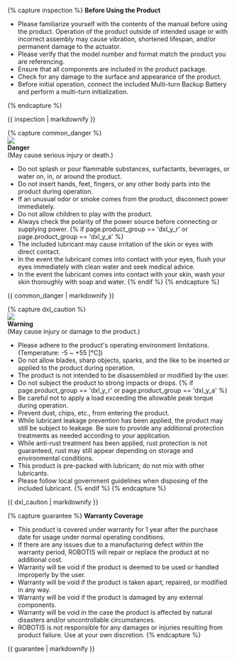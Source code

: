 {% capture inspection %}
**Before Using the Product**
- Please familiarize yourself with the contents of the manual before using the product. Operation of the product outside of intended usage or with incorrect assembly may cause vibration, shortened lifespan, and/or permanent damage to the actuator.
- Please verify that the model number and format match the product you are referencing.
- Ensure that all components are included in the product package.
- Check for any damage to the surface and appearance of the product.
- Before initial operation, connect the included Multi-turn Backup Battery and perform a multi-turn initialization.

{% endcapture %}
<div class="notice--info">{{ inspection | markdownify }}</div>

{% capture common_danger %}  
![](/assets/images/icon_warning.png)  
**Danger**  
(May cause serious injury or death.)
- Do not splash or pour flammable substances, surfactants, beverages, or water on, in, or around the product.
- Do not insert hands, feet, fingers, or any other body parts into the product during operation.
- If an unusual odor or smoke comes from the product, disconnect power immediately.
- Do not allow children to play with the product.
- Always check the polarity of the power source before connecting or supplying power.
{% if page.product_group == 'dxl_y_r' or page.product_group == 'dxl_y_a' %}
- The included lubricant may cause irritation of the skin or eyes with direct contact.
- In the event the lubricant comes into contact with your eyes, flush your eyes immediately with clean water and seek medical advice.
- In the event the lubricant comes into contact with your skin, wash your skin thoroughly with soap and water.
{% endif %}
{% endcapture %}
<div class="notice--danger">{{ common_danger | markdownify }}</div>

{% capture dxl_caution %}  
![](/assets/images/icon_warning.png)  
**Warning**  
(May cause injury or damage to the product.)
- Please adhere to the product's operating environment limitations. (Temperature: -5 ~ +55 [°C])
- Do not allow blades, sharp objects, sparks, and the like to be inserted or applied to the product during operation.
- The product is not intended to be disassembled or modified by the user.
- Do not subject the product to strong impacts or drops.
{% if page.product_group == 'dxl_y_r' or page.product_group == 'dxl_y_a' %}
- Be careful not to apply a load exceeding the allowable peak torque during operation.
- Prevent dust, chips, etc., from entering the product.
- While lubricant leakage prevention has been applied, the product may still be subject to leakage. Be sure to provide any additional protection treatments as needed according to your application.
- While anti-rust treatment has been applied, rust protection is not guaranteed, rust may still appear depending on storage and environmental conditions.
- This product is pre-packed with lubricant; do not mix with other lubricants.
- Please follow local government guidelines when disposing of the included lubricant.
{% endif %}
{% endcapture %}
<div class="notice--warning">{{ dxl_caution | markdownify }}</div>

{% capture guarantee %}
**Warranty Coverage**
- This product is covered under warranty for 1 year after the purchase date for usage under normal operating conditions.
- If there are any issues due to a manufacturing defect within the warranty period, ROBOTIS will repair or replace the product at no additional cost.
- Warranty will be void if the product is deemed to be used or handled improperly by the user.
- Warranty will be void if the product is taken apart, repaired, or modified in any way.
- Warranty will be void if the product is damaged by any external components.
- Warranty will be void in the case the product is affected by natural disasters and/or uncontrollable circumstances.
- ROBOTIS is not responsible for any damages or injuries resulting from product failure. Use at your own discretion.
{% endcapture %}
<div class="notice--success">{{ guarantee | markdownify }}</div>
